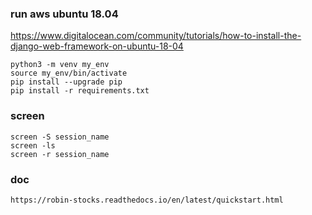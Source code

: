 
### run aws ubuntu 18.04
https://www.digitalocean.com/community/tutorials/how-to-install-the-django-web-framework-on-ubuntu-18-04

```
python3 -m venv my_env
source my_env/bin/activate
pip install --upgrade pip
pip install -r requirements.txt
```

### screen  
```
screen -S session_name
screen -ls
screen -r session_name
```

### doc
```
https://robin-stocks.readthedocs.io/en/latest/quickstart.html
```